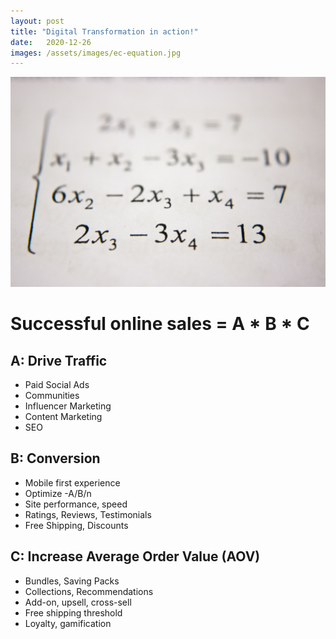 ```yaml
---
layout: post
title: "Digital Transformation in action!"
date:   2020-12-26
images: /assets/images/ec-equation.jpg
---
```


![Ecommerce Equation](../assets/images/ec-equation.jpg)

# Successful online sales = A * B * C

## A: Drive Traffic
- Paid Social Ads
- Communities
- Influencer Marketing
- Content Marketing
- SEO

## B: Conversion
- Mobile first experience
- Optimize -A/B/n
- Site performance, speed
- Ratings, Reviews, Testimonials
- Free Shipping, Discounts

## C: Increase Average Order Value (AOV)
- Bundles, Saving Packs
- Collections, Recommendations
- Add-on, upsell, cross-sell
- Free shipping threshold
- Loyalty, gamification
